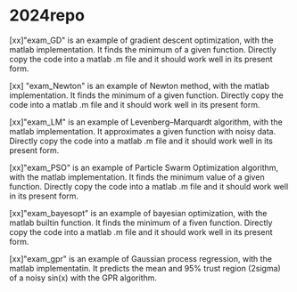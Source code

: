 # 2024repo

[xx]"exam_GD" is an example of gradient descent optimization, with the matlab implementation.
It finds the minimum of a given function. Directly copy the code into a matlab .m file and
it should work well in its present form. 

[xx] "exam_Newton" is an example of Newton method, with the matlab implementation.
It finds the minimum of a given function. Directly copy the code into a matlab .m file and
it should work well in its present form. 

[xx]"exam_LM" is an example of Levenberg–Marquardt algorithm, with the matlab implementation.
It approximates a given function with noisy data. Directly copy the code into a matlab .m file and
it should work well in its present form. 

[xx]"exam_PSO" is an example of Particle Swarm Optimization algorithm, with the matlab implementation.
It finds the minimum value of a given function. Directly copy the code into a matlab .m file and
it should work well in its present form. 

[xx]"exam_bayesopt" is an example of bayesian optimization, with the matlab builtin function. 
It finds the minimum of a fiven function. Directly copy the code into a matlab .m file and it 
should work well in its present form. 

[xx]"exam_gpr" is an example of Gaussian process regression, with the matlab implementatin. 
It predicts the mean and 95% trust region (2sigma) of a noisy sin(x) with the GPR algorithm.   
